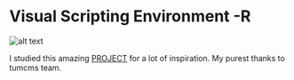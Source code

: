 # Visual Scripting Environment -R
![alt text](https://www.codeproject.com/KB/mentor/1239656/splash.gif "Sample")

I studied this amazing [PROJECT](https://github.com/tumcms/TUM.CMS.VPLControl) for a lot of inspiration. My purest thanks to tumcms team.
